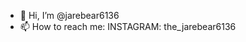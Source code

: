 - 👋 Hi, I’m @jarebear6136
- 📫 How to reach me: 
INSTAGRAM: the_jarebear6136


<!---
jarebear6136/jarebear6136 is a ✨ special ✨ repository because its `README.md` (this file) appears on your GitHub profile.
You can click the Preview link to take a look at your changes.
--->
